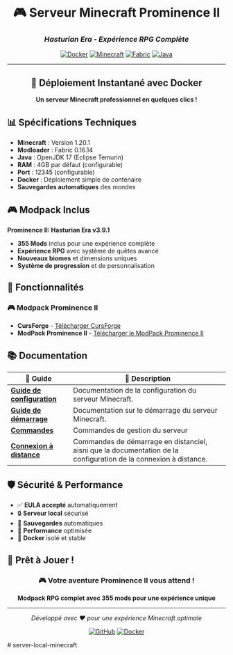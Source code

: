 <div align="center">

# 🎮 Serveur Minecraft Prominence II

### *Hasturian Era - Expérience RPG Complète*

[![Docker](https://img.shields.io/badge/Docker-Ready-2496ED?style=for-the-badge&logo=docker&logoColor=white)](https://www.docker.com/)
[![Minecraft](https://img.shields.io/badge/Minecraft-1.20.1-62B47A?style=for-the-badge&logo=minecraft&logoColor=white)](https://minecraft.net/)
[![Fabric](https://img.shields.io/badge/Fabric-0.16.14-6272A4?style=for-the-badge&logo=fabric&logoColor=white)](https://fabricmc.net/)
[![Java](https://img.shields.io/badge/Java-17-ED8B00?style=for-the-badge&logo=openjdk&logoColor=white)](https://openjdk.org/)

---

## 🌟 **Déploiement Instantané avec Docker**

**Un serveur Minecraft professionnel en quelques clics !**

</div>

## 📊 Spécifications Techniques

- **Minecraft** : Version 1.20.1
- **Modloader** : Fabric 0.16.14
- **Java** : OpenJDK 17 (Eclipse Temurin)
- **RAM** : 4GB par défaut (configurable)
- **Port** : 12345 (configurable)
- **Docker** : Déploiement simple de contenaire
- **Sauvegardes automatiques** des mondes

## 🎮 Modpack Inclus

**Prominence II: Hasturian Era v3.9.1**
- **355 Mods** inclus pour une expérience complète
- **Expérience RPG** avec système de quêtes avancé
- **Nouveaux biomes** et dimensions uniques
- **Système de progression** et de personnalisation

## 🎯 **Fonctionnalités**

### 🎮 **Modpack Prominence II**

- **CursForge** - [Télécharger CursForge](https://www.curseforge.com/download/app)
- **ModPack Prominence II** - [Télécharger le ModPack Prominence II](https://www.curseforge.com/minecraft/modpacks/prominence-2-rpg)

## 📚 **Documentation**

| 📖 **Guide** | 📝 **Description** |
|-------------|-------------------|
| [**Guide de configuration**](GUIDE-CONFIGURATION.md) | Documentation de la configuration du serveur Minecraft. |
| [**Guide de démarrage**](GUIDE-DEMARRAGE.md) | Documentation sur le démarrage du serveur Minecraft. |
| [**Commandes**](GUIDE-COMMANDES.md) | Commandes de gestion du serveur |
| [**Connexion à distance**](GUIDE-CONNEXION-DISTANTE.md) | Commandes de démarrage en distanciel, aisni que la documentation de la configuration de la connexion à distance. |

## 🛡️ **Sécurité & Performance**

- ✅ **EULA accepté** automatiquement
- 🔒 **Serveur local** sécurisé
- 💾 **Sauvegardes** automatiques
- 🚀 **Performance** optimisée
- 🐳 **Docker** isolé et stable

## 🎉 **Prêt à Jouer !**

<div align="center">

### 🎮 **Votre aventure Prominence II vous attend !**

**Modpack RPG complet avec 355 mods pour une expérience unique**

---

*Développé avec ❤️ pour une expérience Minecraft optimale*

[![GitHub](https://img.shields.io/badge/GitHub-Repository-181717?style=for-the-badge&logo=github&logoColor=white)](https://github.com)
[![Docker](https://img.shields.io/badge/Docker-Hub-2496ED?style=for-the-badge&logo=docker&logoColor=white)](https://hub.docker.com)

</div>
# server-local-minecraft
